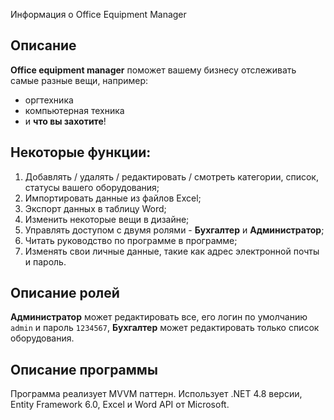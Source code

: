 Информация о Office Equipment Manager
## Описание
**Office equipment manager** поможет вашему бизнесу отслеживать самые разные вещи, например:
- оргтехника
- компьютерная техника
- и **что вы захотите**!
## Некоторые функции:
1. Добавлять / удалять / редактировать / смотреть категории, список, статусы вашего оборудования;
2. Импортировать данные из файлов Excel;
3. Экспорт данных в таблицу Word;
4. Изменить некоторые вещи в дизайне;
5. Управлять доступом с двумя ролями - **Бухгалтер** и **Администратор**;
6. Читать руководство по программе в программе;
7. Изменять свои личные данные, такие как адрес электронной почты и пароль.
## Описание ролей
**Администратор** может редактировать все, его логин по умолчанию `admin` и пароль `1234567`, **Бухгалтер** может редактировать только список оборудования.
## Описание программы
Программа реализует MVVM паттерн. Использует .NET 4.8 версии, Entity Framework 6.0, Excel и Word API от Microsoft.